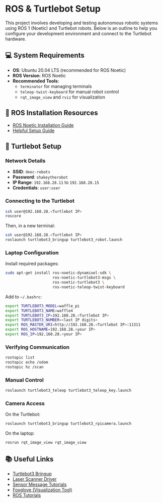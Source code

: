 # ROS & Turtlebot Setup

This project involves developing and testing autonomous robotic systems using ROS 1 (Noetic) and Turtlebot robots. Below is an outline to help you configure your development environment and connect to the Turtlebot hardware.

## 💻 System Requirements

- **OS**: Ubuntu 20.04 LTS (recommended for ROS Noetic)
- **ROS Version**: ROS Noetic
- **Recommended Tools**: 
  - `terminator` for managing terminals
  - `teleop-twist-keyboard` for manual robot control
  - `rqt_image_view` and `rviz` for visualization

## 🧰 ROS Installation Resources

- [ROS Noetic Installation Guide](http://wiki.ros.org/noetic/Installation/Ubuntu)
- [Helpful Setup Guide](https://varhowto.com/install-ros-noetic-ubuntu-20-04)

## 🐢 Turtlebot Setup

### Network Details

- **SSID**: `deec-robots`
- **Password**: `shakeytherobot`
- **IP Range**: `192.168.28.11` to `192.168.28.15`
- **Credentials**: `user:user`

### Connecting to the Turtlebot

```bash
ssh user@192.168.28.<Turtlebot IP>
roscore
```

Then, in a new terminal:

```bash
ssh user@192.168.28.<Turtlebot IP>
roslaunch turtlebot3_bringup turtlebot3_robot.launch
```

### Laptop Configuration

Install required packages:

```bash
sudo apt-get install ros-noetic-dynamixel-sdk \
                     ros-noetic-turtlebot3-msgs \
                     ros-noetic-turtlebot3 \
                     ros-noetic-teleop-twist-keyboard
```

Add to `~/.bashrc`:

```bash
export TURTLEBOT3_MODEL=waffle_pi
export TURTLEBOT3_NAME=waffle4
export TURTLEBOT3_IP=192.168.28.<Turtlebot IP>
export TURTLEBOT3_NUMBER=<last IP digits>
export ROS_MASTER_URI=http://192.168.28.<Turtlebot IP>:11311
export ROS_HOSTNAME=192.168.28.<your IP>
export ROS_IP=192.168.28.<your IP>
```

### Verifying Communication

```bash
rostopic list
rostopic echo /odom
rostopic hz /scan
```

### Manual Control

```bash
roslaunch turtlebot3_teleop turtlebot3_teleop_key.launch
```

### Camera Access

On the Turtlebot:

```bash
roslaunch turtlebot3_bringup turtlebot3_rpicamera.launch
```

On the laptop:

```bash
rosrun rqt_image_view rqt_image_view
```

## 📚 Useful Links

- [Turtlebot3 Bringup](http://wiki.ros.org/turtlebot3_bringup)
- [Laser Scanner Driver](http://wiki.ros.org/hls_lfcd_lds_driver)
- [Sensor Message Tutorials](http://wiki.ros.org/sensor_msgs/Tutorials)
- [Foxglove (Visualization Tool)](https://foxglove.dev/)
- [ROS Tutorials](http://wiki.ros.org/ROS/Tutorials)
